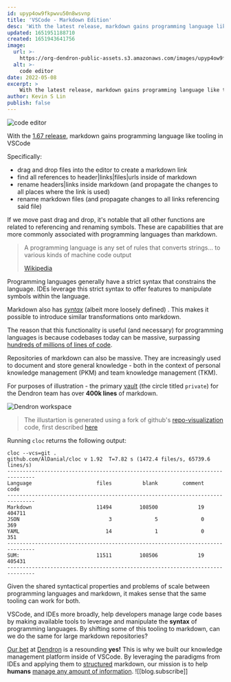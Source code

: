 ```yaml
---
id: upyp4ow9fkpwvu50n8wsvnp
title: 'VSCode - Markdown Edition'
desc: 'With the latest release, markdown gains programming language like tooling in VSCode'
updated: 1651951188710
created: 1651943641756
image:
  url: >-
    https://org-dendron-public-assets.s3.amazonaws.com/images/upyp4ow9fkpwvu50n8wsvnp-pexels-neo-2653362.jpg
  alt: >-
    code editor 
date: 2022-05-08
excerpt: >
    With the latest release, markdown gains programming language like tooling in VSCode 
author: Kevin S Lin
publish: false
---
```


![code editor](https://org-dendron-public-assets.s3.amazonaws.com/images/upyp4ow9fkpwvu50n8wsvnp-pexels-neo-2653362.jpg)

With the [1.67 release](https://code.visualstudio.com/updates/v1_67), markdown gains programming language like tooling in VSCode 

Specifically:

- drag and drop files into the editor to create a markdown link
- find all references to header|links|files|urls inside of markdown
- rename headers|links inside markdown  (and propagate the changes to all places where the link is used)
- rename markdown files (and propagate changes to all links referencing said file)

If we move past drag and drop, it's notable that all other functions are related to referencing and renaming symbols. These are capabilities that are more commonly associated with programming languages than markdown. 

> A programming language is any set of rules that converts strings... to various kinds of machine code output
> 
> [Wikipedia](https://en.wikipedia.org/wiki/Programming_language#Static_semantics)

Programming languages generally have a strict syntax that constrains the language. IDEs leverage this strict syntax to offer features to manipulate symbols within the language. 

Markdown also has *[syntax](https://daringfireball.net/projects/markdown/syntax)* (albeit more loosely defined) . This makes it possible to introduce similar transformations onto markdown. 

The reason that this functionality is useful (and necessary) for programming languages is because codebases today can be massive, surpassing [hundreds of millions of lines of code](https://www.quora.com/How-many-lines-of-code-is-Google-Chrome). 

Repositories of markdown can also be massive. They are increasingly used to document and store general knowledge - both in the context of personal knowledge management (PKM) and team knowledge management (TKM). 

For purposes of illustration - the primary [vault](https://wiki.dendron.so/notes/6682fca0-65ed-402c-8634-94cd51463cc4) (the circle titled `private`) for the Dendron team has over **400k lines** of markdown. 

![Dendron workspace](https://org-dendron-public-assets.s3.amazonaws.com/images/upyp4ow9fkpwvu50n8wsvnp-dendron-private.png)
> The illustartion is generated using a fork of github's [repo-visualization](https://github.com/kevinslin/repo-visualizer) code, first described [here](https://githubnext.com/projects/repo-visualization/)

Running `cloc` returns the following output:

```
cloc --vcs=git .
github.com/AlDanial/cloc v 1.92  T=7.82 s (1472.4 files/s, 65739.6 lines/s)
-------------------------------------------------------------------------------
Language                     files          blank        comment           code
-------------------------------------------------------------------------------
Markdown                     11494         108500             19         404711
JSON                             3              5              0            369
YAML                            14              1              0            351
-------------------------------------------------------------------------------
SUM:                         11511         108506             19         405431
-------------------------------------------------------------------------------
```


Given the shared syntactical properties and problems of scale between programming languages and markdown, it makes sense that the same tooling can work for both.

VSCode, and IDEs more broadly, help developers manage large code bases by making available tools to leverage and manipulate the **syntax** of programming languages. By shifting some of this tooling to markdown, can we do the same for large markdown repositories?

[Our bet](https://blog.dendron.so/notes/N9VxT7G5SovmncezBAGO2) at [Dendron](https://www.dendron.so/) is a resounding **yes!** This is why we built our knowledge management platform inside of VSCode. By leveraging the paradigms from IDEs and applying them to [structured](https://wiki.dendron.so/notes/c5e5adde-5459-409b-b34d-a0d75cbb1052) markdown, our mission is to help **humans** [manage any amount of information](https://www.kevinslin.com/notes/e1455752-b052-4212-ac6e-cc054659f2bb).
![[blog.subscribe]]

